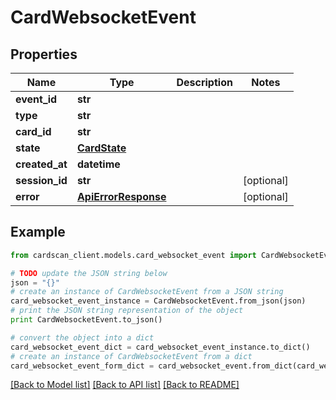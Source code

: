 # CardWebsocketEvent


## Properties
Name | Type | Description | Notes
------------ | ------------- | ------------- | -------------
**event_id** | **str** |  | 
**type** | **str** |  | 
**card_id** | **str** |  | 
**state** | [**CardState**](CardState.md) |  | 
**created_at** | **datetime** |  | 
**session_id** | **str** |  | [optional] 
**error** | [**ApiErrorResponse**](ApiErrorResponse.md) |  | [optional] 

## Example

```python
from cardscan_client.models.card_websocket_event import CardWebsocketEvent

# TODO update the JSON string below
json = "{}"
# create an instance of CardWebsocketEvent from a JSON string
card_websocket_event_instance = CardWebsocketEvent.from_json(json)
# print the JSON string representation of the object
print CardWebsocketEvent.to_json()

# convert the object into a dict
card_websocket_event_dict = card_websocket_event_instance.to_dict()
# create an instance of CardWebsocketEvent from a dict
card_websocket_event_form_dict = card_websocket_event.from_dict(card_websocket_event_dict)
```
[[Back to Model list]](../README.md#documentation-for-models) [[Back to API list]](../README.md#documentation-for-api-endpoints) [[Back to README]](../README.md)


